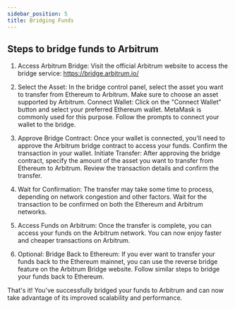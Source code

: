 ```yaml
---
sidebar_position: 5
title: Bridging Funds
---
```


## Steps to bridge funds to Arbitrum

1. Access Arbitrum Bridge: Visit the official Arbitrum website to access the bridge service: https://bridge.arbitrum.io/

2. Select the Asset: In the bridge control panel, select the asset you want to transfer from Ethereum to Arbitrum. Make sure to choose an asset supported by Arbitrum.
Connect Wallet: Click on the "Connect Wallet" button and select your preferred Ethereum wallet. MetaMask is commonly used for this purpose. Follow the prompts to connect your wallet to the bridge.

3. Approve Bridge Contract: Once your wallet is connected, you'll need to approve the Arbitrum bridge contract to access your funds. Confirm the transaction in your wallet.
Initiate Transfer: After approving the bridge contract, specify the amount of the asset you want to transfer from Ethereum to Arbitrum. Review the transaction details and confirm the transfer.

4. Wait for Confirmation: The transfer may take some time to process, depending on network congestion and other factors. Wait for the transaction to be confirmed on both the Ethereum and Arbitrum networks.

5. Access Funds on Arbitrum: Once the transfer is complete, you can access your funds on the Arbitrum network. You can now enjoy faster and cheaper transactions on Arbitrum.

6. Optional: Bridge Back to Ethereum: If you ever want to transfer your funds back to the Ethereum mainnet, you can use the reverse bridge feature on the Arbitrum Bridge website. Follow similar steps to bridge your funds back to Ethereum.

That's it! You've successfully bridged your funds to Arbitrum and can now take advantage of its improved scalability and performance.